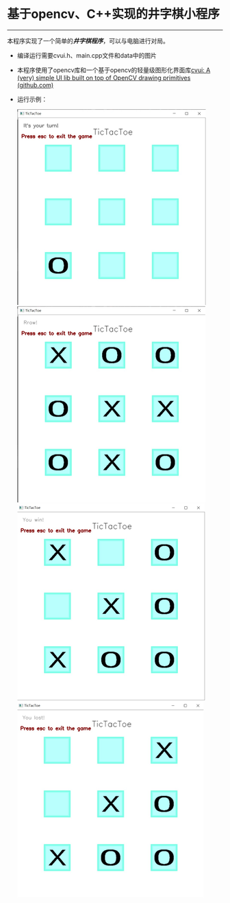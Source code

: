 # 基于opencv、C++实现的井字棋小程序

***

本程序实现了一个简单的***井字棋程序***，可以与电脑进行对局。

* 编译运行需要cvui.h、main.cpp文件和data中的图片

* 本程序使用了opencv库和一个基于opencv的轻量级图形化界面库[cvui: A (very) simple UI lib built on top of OpenCV drawing primitives (github.com)](https://github.com/Dovyski/cvui)

* 运行示例：

    <img src="test_img/test1.jpg" alt="开局" style="zoom:50%;" />

    <img src="test_img/test2.jpg" alt="平局" style="zoom:50%;" />

	<img src="test_img/test3.jpg" alt="赢" style="zoom:50%;" />
	
	<img src="test_img/test4.jpg" alt="输" style="zoom:50%;" />